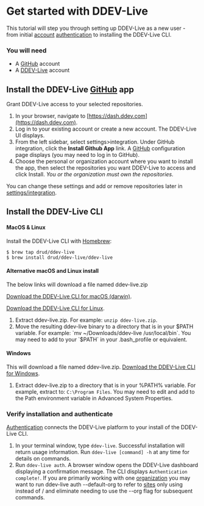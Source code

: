 # Get started with DDEV-Live

This tutorial will step you through setting up DDEV-Live as a new user - from initial [account](account-types.md) [authentication](authentication.md) to installing the DDEV-Live CLI.

### You will need
- A [GitHub](github.md) account
- A [DDEV-Live](https://dash.ddev.com) account

## Install the DDEV-Live [GitHub](github.md) app
Grant DDEV-Live access to your selected repositories.
1. In your browser, navigate to [https://dash.ddev.com](https://dash.ddev.com).
2. Log in to your existing account or create a new account. The DDEV-Live UI displays.
3. From the left sidebar, select settings>integration. Under GitHub integration, click the **Install Github App** link. A [GitHub](github.md) configuration page displays (you may need to log in to GitHub).
4. Choose the personal or organization account where you want to install the app, then select the repositories you want DDEV-Live to access and click Install. *You or the organization must own the repositories*.

You can change these settings and add or remove repositories later in [settings/integration](https://dash.ddev.com/settings/integration).

## Install the DDEV-Live CLI
#### MacOS & Linux
Install the DDEV-Live CLI with [Homebrew](https://brew.sh):

```
$ brew tap drud/ddev-live
$ brew install drud/ddev-live/ddev-live
```

#### Alternative macOS and Linux install
The below links will download a file named ddev-live.zip

[Download the DDEV-Live CLI for macOS (darwin)](https://downloads.ddev.com/ddev-live-cli/latest/darwin/ddev-live.zip).

[Download the DDEV-Live CLI for Linux](https://downloads.ddev.com/ddev-live-cli/latest/linux/ddev-live.zip).

1. Extract ddev-live.zip. For example: `unzip ddev-live.zip`.
2. Move the resulting ddev-live binary to a directory that is in your $PATH variable. For example: `mv ~/Downloads/ddev-live /usr/local/bin`. You may need to add to your `$PATH` in your .bash_profile or equivalent.

#### Windows
This will download a file named ddev-live.zip.
[Download the DDEV-Live CLI for Windows](https://downloads.ddev.com/ddev-live-cli/latest/windows/ddev-live.zip).

1. Extract ddev-live.zip to a directory that is in your %PATH% variable. For example, extract to: `C:\Program Files`. You may need to edit and add to the Path environment variable in Advanced System Properties.

### Verify installation and authenticate
[Authentication](authentication.md) connects the DDEV-Live platform to your install of the DDEV-Live CLI.

1. In your terminal window, type `ddev-live`. Successful installation will return usage information. Run `ddev-live [command] -h` at any time for details on commands.
2. Run `ddev-live auth`. A browser window opens the DDEV-Live dashboard displaying a confirmation message.
  The CLI displays `Authentication complete!`. If you are primarily working with one [organization](organizations.md) you may want to run ddev-live auth --default-org <org> to refer to [sites](sites.md) only using <site> instead of <org>/<site> and eliminate needing to use the --org <org> flag for subsequent commands.
